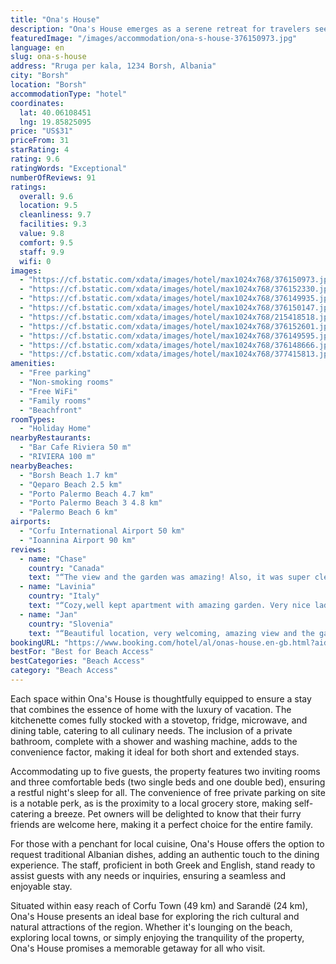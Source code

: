 ```yaml
---
title: "Ona's House"
description: "Ona's House emerges as a serene retreat for travelers seeking the perfect blend of comfort and convenience, located just a 30-minute stroll from the pristine shores of Borsh Beach."
featuredImage: "/images/accommodation/ona-s-house-376150973.jpg"
language: en
slug: ona-s-house
address: "Rruga per kala, 1234 Borsh, Albania"
city: "Borsh"
location: "Borsh"
accommodationType: "hotel"
coordinates:
  lat: 40.06108451
  lng: 19.85825095
price: "US$31"
priceFrom: 31
starRating: 4
rating: 9.6
ratingWords: "Exceptional"
numberOfReviews: 91
ratings:
  overall: 9.6
  location: 9.5
  cleanliness: 9.7
  facilities: 9.3
  value: 9.8
  comfort: 9.5
  staff: 9.9
  wifi: 0
images:
  - "https://cf.bstatic.com/xdata/images/hotel/max1024x768/376150973.jpg?k=255e91d147e97526787759676160e908f26d9563063688c09eb75c42000a1e86&o=&hp=1"
  - "https://cf.bstatic.com/xdata/images/hotel/max1024x768/376152330.jpg?k=d0293c2b7ddcc04e08870362faeb5eab89db4fe080b6d4c4c118551edc6e87c6&o=&hp=1"
  - "https://cf.bstatic.com/xdata/images/hotel/max1024x768/376149935.jpg?k=0f10c6daab3350f931205d901c33bcb715ab4cad1021fc35222fef1321a9e7b0&o=&hp=1"
  - "https://cf.bstatic.com/xdata/images/hotel/max1024x768/376150147.jpg?k=b1741f41ae3a91693666d3c2e4bf579cd7cb545b97a1315c3cad7415fc1c2788&o=&hp=1"
  - "https://cf.bstatic.com/xdata/images/hotel/max1024x768/215418518.jpg?k=3fddd95e9a4932ce11110a89325d830e112b898c91fb881bf2fa90afe8dab1b0&o=&hp=1"
  - "https://cf.bstatic.com/xdata/images/hotel/max1024x768/376152601.jpg?k=831cd3750d60762669eac88944b193abbc1a6ed4aba30c876f2e3014d16079c3&o=&hp=1"
  - "https://cf.bstatic.com/xdata/images/hotel/max1024x768/376149595.jpg?k=d484bee5a452b29f9d11a597c3336b04539e67398641422549d3c463897cdc09&o=&hp=1"
  - "https://cf.bstatic.com/xdata/images/hotel/max1024x768/376148666.jpg?k=8f288e4927f2573d6f50c9cce555f0b4b49542725598993133ac8a6cde37427e&o=&hp=1"
  - "https://cf.bstatic.com/xdata/images/hotel/max1024x768/377415813.jpg?k=d217eacd2e8a70cf5dfc3d665221a9539a69c1d9ad90af557edf1568e9ad7ffd&o=&hp=1"
amenities:
  - "Free parking"
  - "Non-smoking rooms"
  - "Free WiFi"
  - "Family rooms"
  - "Beachfront"
roomTypes:
  - "Holiday Home"
nearbyRestaurants:
  - "Bar Cafe Riviera 50 m"
  - "RIVIERA 100 m"
nearbyBeaches:
  - "Borsh Beach 1.7 km"
  - "Qeparo Beach 2.5 km"
  - "Porto Palermo Beach 4.7 km"
  - "Porto Palermo Beach 3 4.8 km"
  - "Palermo Beach 6 km"
airports:
  - "Corfu International Airport 50 km"
  - "Ioannina Airport 90 km"
reviews:
  - name: "Chase"
    country: "Canada"
    text: "“The view and the garden was amazing! Also, it was super clean and cozy inside. The window in the kitchen and bedroom opened and the view was absolutely stunning. My favorite place I've stayed so far! :)”"
  - name: "Lavinia"
    country: "Italy"
    text: "“Cozy,well kept apartment with amazing garden. Very nice lady, she does not speak but communication is good with smiles and google translate.”"
  - name: "Jan"
    country: "Slovenia"
    text: "“Beautiful location, very welcoming, amazing view and the garden.”"
bookingURL: "https://www.booking.com/hotel/al/onas-house.en-gb.html?aid=8035640"
bestFor: "Best for Beach Access"
bestCategories: "Beach Access"
category: "Beach Access"
---
```


Each space within Ona's House is thoughtfully equipped to ensure a stay that combines the essence of home with the luxury of vacation. The kitchenette comes fully stocked with a stovetop, fridge, microwave, and dining table, catering to all culinary needs. The inclusion of a private bathroom, complete with a shower and washing machine, adds to the convenience factor, making it ideal for both short and extended stays.

Accommodating up to five guests, the property features two inviting rooms and three comfortable beds (two single beds and one double bed), ensuring a restful night's sleep for all. The convenience of free private parking on site is a notable perk, as is the proximity to a local grocery store, making self-catering a breeze. Pet owners will be delighted to know that their furry friends are welcome here, making it a perfect choice for the entire family.

For those with a penchant for local cuisine, Ona's House offers the option to request traditional Albanian dishes, adding an authentic touch to the dining experience. The staff, proficient in both Greek and English, stand ready to assist guests with any needs or inquiries, ensuring a seamless and enjoyable stay.

Situated within easy reach of Corfu Town (49 km) and Sarandë (24 km), Ona's House presents an ideal base for exploring the rich cultural and natural attractions of the region. Whether it's lounging on the beach, exploring local towns, or simply enjoying the tranquility of the property, Ona's House promises a memorable getaway for all who visit.